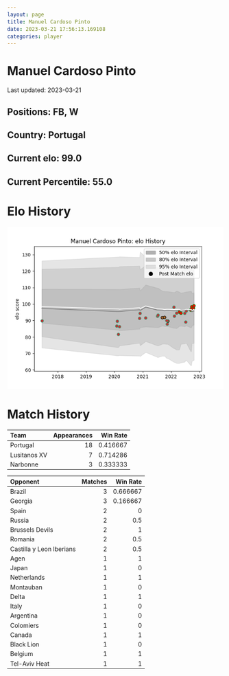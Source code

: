 ```yaml
---  
layout: page  
title: Manuel Cardoso Pinto  
date: 2023-03-21 17:56:13.169108  
categories: player  
---
```

# Manuel Cardoso Pinto


Last updated: 2023-03-21
## Positions: FB, W

## Country: Portugal

## Current elo: 99.0

## Current Percentile: 55.0

# Elo History


![elo history](history_ManuelCardosoPinto.png)
# Match History


| Team         |   Appearances |   Win Rate |
|:-------------|--------------:|-----------:|
| Portugal     |            18 |   0.416667 |
| Lusitanos XV |             7 |   0.714286 |
| Narbonne     |             3 |   0.333333 |

| Opponent                 |   Matches |   Win Rate |
|:-------------------------|----------:|-----------:|
| Brazil                   |         3 |   0.666667 |
| Georgia                  |         3 |   0.166667 |
| Spain                    |         2 |   0        |
| Russia                   |         2 |   0.5      |
| Brussels Devils          |         2 |   1        |
| Romania                  |         2 |   0.5      |
| Castilla y Leon Iberians |         2 |   0.5      |
| Agen                     |         1 |   1        |
| Japan                    |         1 |   0        |
| Netherlands              |         1 |   1        |
| Montauban                |         1 |   0        |
| Delta                    |         1 |   1        |
| Italy                    |         1 |   0        |
| Argentina                |         1 |   0        |
| Colomiers                |         1 |   0        |
| Canada                   |         1 |   1        |
| Black Lion               |         1 |   0        |
| Belgium                  |         1 |   1        |
| Tel-Aviv Heat            |         1 |   1        |